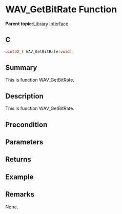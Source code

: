 # WAV\_GetBitRate Function

**Parent topic:**[Library Interface](GUID-CBB1180F-9433-4D55-971B-8F32E2532626.md)

## C

```c
uint32_t WAV_GetBitRate(void);
```

## Summary

This is function WAV\_GetBitRate.

## Description

This is function WAV\_GetBitRate.

## Precondition

## Parameters

## Returns

## Example

## Remarks

None.

